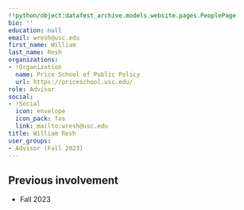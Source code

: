 ```yaml
---
!!python/object:datafest_archive.models.website.pages.PeoplePage
bio: ''
education: null
email: wresh@usc.edu
first_name: William
last_name: Resh
organizations:
- !Organization
  name: Price School of Public Policy
  url: https://priceschool.usc.edu/
role: Advisor
social:
- !Social
  icon: envelope
  icon_pack: fas
  link: mailto:wresh@usc.edu
title: William Resh
user_groups:
- Advisor (Fall 2023)
---
```


## Previous involvement

* Fall 2023